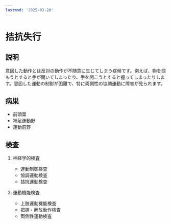 ```yaml
---
lastmod: '2025-03-20'
---
```


# 拮抗失行

## 説明

意図した動作とは反対の動作が不随意に生じてしまう症候です。例えば、物を掴もうとすると手が開いてしまったり、手を開こうとすると握ってしまったりします。意図した運動の制御が困難で、特に両側性の協調運動に障害が見られます。

## 病巣

- 前頭葉
- 補足運動野
- 運動前野

## 検査

1. 神経学的検査

   - 運動制御検査
   - 協調運動検査
   - 拮抗運動検査

2. 運動機能検査
   - 上肢運動機能検査
   - 把握・解放動作検査
   - 両側性運動検査
